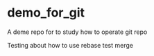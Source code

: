 # demo_for_git
A deme repo for to study how to operate git repo

Testing about how to use rebase
test merge
